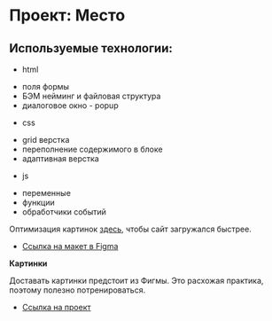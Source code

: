 # Проект: Место

## Используемые технологии:

-  html
* поля формы
* БЭМ нейминг и файловая структура
* диалоговое окно - popup

-  css
* grid верстка
* переполнение содержимого в блоке
* адаптивная верстка

- js
* переменные
* функции
* обработчики событий

Оптимизация картинок [здесь](https://tinypng.com/), чтобы сайт загружался быстрее.


* [Ссылка на макет в Figma](https://www.figma.com/file/2cn9N9jSkmxD84oJik7xL7/JavaScript.-Sprint-4?node-id=0%3A1)

**Картинки**

Доставать картинки предстоит из Фигмы. Это расхожая практика, поэтому полезно потренироваться.

* [Ссылка на проект](https://tatyanav1987.github.io/mesto/) 
